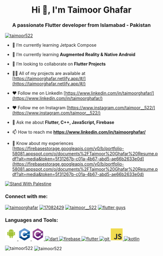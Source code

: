 <h1 align="center">Hi 👋, I'm Taimoor Ghafar</h1>
<h3 align="center">A passionate Flutter developer from Islamabad - Pakistan</h3>

<p align="left"> <a href="https://github.com/ryo-ma/github-profile-trophy"><img src="https://github-profile-trophy.vercel.app/?username=taimoor522" alt="taimoor522" /></a> </p>

- 🔭 I’m currently learning Jetpack Compose

- 🌱 I’m currently learning **Augmented Reality & Native Android**

- 👯 I’m looking to collaborate on **Flutter Projects**

- 👨‍💻 All of my projects are available at [https://taimoorghafar.netlify.app/#/](https://taimoorghafar.netlify.app/#/)

- ❤️ Follow me on LinkedIn [https://www.linkedin.com/in/taimoorghafar/](https://www.linkedin.com/in/taimoorghafar/)

- ❤️ Follow me on Instagram [https://www.instagram.com/taimoor__522/](https://www.instagram.com/taimoor__522/)

- 💬 Ask me about **Flutter, C++, JavaScript, Firebase**

- 📫 How to reach me **https://www.linkedin.com/in/taimoorghafar/**

- 📄 Know about my experiences [https://firebasestorage.googleapis.com/v0/b/portfolio-58081.appspot.com/o/documents%2FTaimoor%20Ghafar%20Resume.pdf?alt=media&token=5f31267b-c01a-4b67-abd5-ae66b2633e0d](https://firebasestorage.googleapis.com/v0/b/portfolio-58081.appspot.com/o/documents%2FTaimoor%20Ghafar%20Resume.pdf?alt=media&token=5f31267b-c01a-4b67-abd5-ae66b2633e0d)
<p></p>

[![Stand With Palestine](https://raw.githubusercontent.com/TheBSD/StandWithPalestine/main/banner-no-action.svg)](https://thebsd.github.io/StandWithPalestine)

<h3 align="left">Connect with me:</h3>
<p align="left">
<a href="https://linkedin.com/in/taimoorghafar" target="blank"><img align="center" src="https://raw.githubusercontent.com/rahuldkjain/github-profile-readme-generator/master/src/images/icons/Social/linked-in-alt.svg" alt="taimoorghafar" height="30" width="40" /></a>
<a href="https://stackoverflow.com/users/17082429" target="blank"><img align="center" src="https://raw.githubusercontent.com/rahuldkjain/github-profile-readme-generator/master/src/images/icons/Social/stack-overflow.svg" alt="17082429" height="30" width="40" /></a>
<a href="https://instagram.com/taimoor__522" target="blank"><img align="center" src="https://raw.githubusercontent.com/rahuldkjain/github-profile-readme-generator/master/src/images/icons/Social/instagram.svg" alt="taimoor__522" height="30" width="40" /></a>
<a href="https://www.youtube.com/c/flutter guys" target="blank"><img align="center" src="https://raw.githubusercontent.com/rahuldkjain/github-profile-readme-generator/master/src/images/icons/Social/youtube.svg" alt="flutter guys" height="30" width="40" /></a>
</p>

<h3 align="left">Languages and Tools:</h3>
<p align="left"> <a href="https://developer.android.com" target="_blank" rel="noreferrer"> <img src="https://raw.githubusercontent.com/devicons/devicon/master/icons/android/android-original-wordmark.svg" alt="android" width="40" height="40"/> </a> <a href="https://www.w3schools.com/cpp/" target="_blank" rel="noreferrer"> <img src="https://raw.githubusercontent.com/devicons/devicon/master/icons/cplusplus/cplusplus-original.svg" alt="cplusplus" width="40" height="40"/> </a> <a href="https://www.w3schools.com/cs/" target="_blank" rel="noreferrer"> <img src="https://raw.githubusercontent.com/devicons/devicon/master/icons/csharp/csharp-original.svg" alt="csharp" width="40" height="40"/> </a> <a href="https://dart.dev" target="_blank" rel="noreferrer"> <img src="https://www.vectorlogo.zone/logos/dartlang/dartlang-icon.svg" alt="dart" width="40" height="40"/> </a> <a href="https://firebase.google.com/" target="_blank" rel="noreferrer"> <img src="https://www.vectorlogo.zone/logos/firebase/firebase-icon.svg" alt="firebase" width="40" height="40"/> </a> <a href="https://flutter.dev" target="_blank" rel="noreferrer"> <img src="https://www.vectorlogo.zone/logos/flutterio/flutterio-icon.svg" alt="flutter" width="40" height="40"/> </a> <a href="https://git-scm.com/" target="_blank" rel="noreferrer"> <img src="https://www.vectorlogo.zone/logos/git-scm/git-scm-icon.svg" alt="git" width="40" height="40"/> </a> <a href="https://developer.mozilla.org/en-US/docs/Web/JavaScript" target="_blank" rel="noreferrer"> <img src="https://raw.githubusercontent.com/devicons/devicon/master/icons/javascript/javascript-original.svg" alt="javascript" width="40" height="40"/> </a> <a href="https://kotlinlang.org" target="_blank" rel="noreferrer"> <img src="https://www.vectorlogo.zone/logos/kotlinlang/kotlinlang-icon.svg" alt="kotlin" width="40" height="40"/> </a> </p>

<p><img align="left" src="https://github-readme-stats.vercel.app/api/top-langs?username=taimoor522&show_icons=true&locale=en&layout=compact" alt="taimoor522" /></p>

<p>&nbsp;<img align="center" src="https://github-readme-stats.vercel.app/api?username=taimoor522&show_icons=true&locale=en" alt="taimoor522" /></p>
